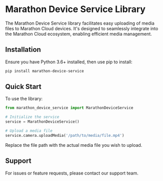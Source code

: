 # Marathon Device Service Library

The Marathon Device Service library facilitates easy uploading of media files to Marathon Cloud devices. It's designed to seamlessly integrate into the Marathon Cloud ecosystem, enabling efficient media management.

## Installation

Ensure you have Python 3.6+ installed, then use pip to install:

```bash
pip install marathon-device-service
```

## Quick Start

To use the library:
```python
from marathon_device_service import MarathonDeviceService

# Initialize the service
service = MarathonDeviceService()

# Upload a media file
service.camera.uploadMedia('/path/to/media/file.mp4')
```

Replace the file path with the actual media file you wish to upload.

## Support

For issues or feature requests, please contact our support team.
